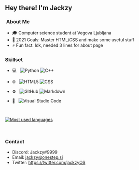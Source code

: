 <h2> Hey there! I'm Jackzy

<h3>&nbsp;About Me </h3>

- 🎓 Computer science student at Vegova Ljubljana
- 🥅 2021 Goals: Master HTML/CSS and make some useful stuff
- ⚡ Fun fact: Idk, needed 3 lines for about page 

<h3> Skillset </h3>

- 💻 &nbsp;
  ![Python](https://img.shields.io/badge/-Python-333333?style=flat&logo=python)
  ![C++](https://img.shields.io/badge/-C++-333333?style=flat&logo=C%2B%2B&logoColor=00599C)
  
- 🌐 &nbsp;
  ![HTML5](https://img.shields.io/badge/-HTML5-333333?style=flat&logo=HTML5)
  ![CSS](https://img.shields.io/badge/-CSS-333333?style=flat&logo=CSS3&logoColor=1572B6)
- ⚙️ &nbsp;
  ![GitHub](https://img.shields.io/badge/-GitHub-333333?style=flat&logo=github)
  ![Markdown](https://img.shields.io/badge/-Markdown-333333?style=flat&logo=markdown)
- 🔧 &nbsp;
  ![Visual Studio Code](https://img.shields.io/badge/-Visual%20Studio%20Code-333333?style=flat&logo=visual-studio-code&logoColor=007ACC)

<br/>

[![Most used languages](https://github-readme-stats.vercel.app/api/top-langs/?username=jackzyOS&langs_count=5&theme=tokyonight)](https://github.com/jackzyOS/github-readme-stats)

<br/>

<h3>Contact </h3>

- Discord: Jackzy#9999
- Email: jackzy@onestep.si
- Twitter: https://twitter.com/jackzyOS
